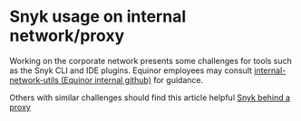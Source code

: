 # Snyk usage on internal network/proxy

Working on the corporate network presents some challenges for tools
such as the Snyk CLI and IDE plugins. Equinor employees may consult
[internal-network-utils (Equinor internal github)](https://github.com/equinor/internal-network-utils) for guidance.

Others with similar challenges should find this article helpful
[Snyk behind a proxy](https://support.snyk.io/hc/en-us/articles/360000925358-How-can-I-use-Snyk-behind-a-proxy)
